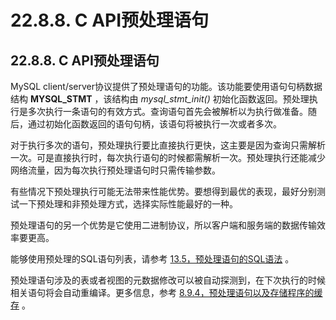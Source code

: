 # 22.8.8. C API预处理语句

## 22.8.8. C API预处理语句

MySQL client/server协议提供了预处理语句的功能。该功能要使用语句句柄数据结构 **MYSQL_STMT** ，该结构由 *mysql_stmt_init()* 初始化函数返回。预处理执行是多次执行一条语句的有效方式。查询语句首先会被解析以为执行做准备。随后，通过初始化函数返回的语句句柄，该语句将被执行一次或者多次。

对于执行多次的语句，预处理执行要比直接执行更快，这主要是因为查询只需解析一次。可是直接执行时，每次执行语句的时候都需解析一次。预处理执行还能减少网络流量，因为每次执行预处理语句时只需传输参数。

有些情况下预处理执行可能无法带来性能优势。要想得到最优的表现，最好分别测试一下预处理和非预处理方式，选择实际性能最好的一种。

预处理语句的另一个优势是它使用二进制协议，所以客户端和服务端的数据传输效率要更高。

能够使用预处理的SQL语句列表，请参考 [13.5，预处理语句的SQL语法]() 。

预处理语句涉及的表或者视图的元数据修改可以被自动探测到，在下次执行的时候相关语句将会自动重编译。更多信息，参考 [8.9.4，预处理语句以及存储程序的缓存]() 。
